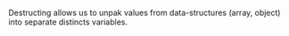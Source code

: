 Destructing allows us to unpak values from data-structures (array, object) into separate distincts variables. 